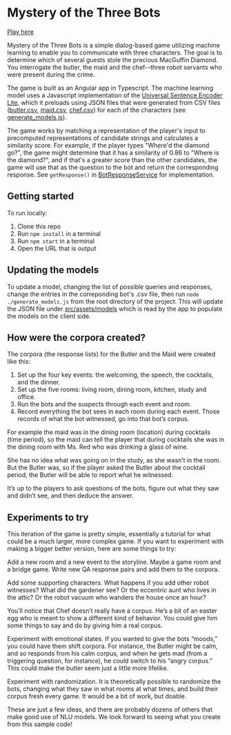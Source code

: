 # Mystery of the Three Bots

[Play here](https://ceterio.github.io/misteriodelostresrobots/)

Mystery of the Three Bots is a simple dialog-based game utilizing machine learning to enable you to communicate with three characters. The goal is to determine which of several guests stole the precious MacGuffin Diamond. You interrogate the butler, the maid and the chef--three robot servants who were present during the crime.

The game is built as an Angular app in Typescript. The machine learning model uses a Javascript implementation of the [Universal Sentence Encoder Lite](https://tfhub.dev/google/universal-sentence-encoder-lite/2), which it preloads using JSON files that were generated from CSV files ([butler.csv](./butler.csv), [maid.csv](./maid.csv), [chef.csv](./chef.csv)) for each of the characters (see [generate_models.js](./generate_models.js)).

The game works by matching a representation of the player's input to precomputed representations of candidate strings and calculates a similarity score. For example, if the player types "Where'd the diamond go?", the game might determine that it has a similarity of 0.86 to "Where is the diamond?", and if that's a greater score than the other candidates, the game will use that as the question to the bot and return the corresponding response. See `getResponse()` in [BotResponseService](./src/app/bot-response.service.ts) for implementation.

## Getting started

To run locally:

1. Clone this repo
2. Run `npm install` in a terminal
3. Run `npm start` in a terminal
4. Open the URL that is output

## Updating the models

To update a model, changing the list of possible queries and responses, change the entries in the correponding bot's .csv file, then run `node ./generate_models.js` from the root directory of the project. This will update the JSON file under [src/assets/models](./src/assets/models) which is read by the app to populate the models on the client side.

## How were the corpora created?

The corpora (the response lists) for the Butler and the Maid were created like this:

1. Set up the four key events: the welcoming, the speech, the cocktails, and the dinner.
2. Set up the five rooms: living room, dining room, kitchen, study and office.
3. Run the bots and the suspects through each event and room.
4. Record everything the bot sees in each room during each event. Those records of what the bot witnessed, go into that bot’s corpus.

For example the maid was in the dining room (location) during cocktails (time period), so the maid can tell the player that during cocktails she was in the dining room with Ms. Red who was drinking a glass of wine.

She has no idea what was going on in the study, as she wasn’t in the room. But the Butler was, so if the player asked the Butler about the cocktail period, the Butler will be able to report what he witnessed.

It’s up to the players to ask questions of the bots, figure out what they saw and didn’t see, and then deduce the answer.

## Experiments to try

This iteration of the game is pretty simple, essentially a tutorial for what could be a much larger, more complex game. If you want to experiment with making a bigger better version, here are some things to try:

Add a new room and a new event to the storyline. Maybe a game room and a bridge game. Write new QA response pairs and add them to the corpora.

Add some supporting characters. What happens if you add other robot witnesses? What did the gardener see? Or the eccentric aunt who lives in the attic? Or the robot vacuum who wanders the house once an hour?

You’ll notice that Chef doesn’t really have a corpus. He’s a bit of an easter egg who is meant to show a different kind of behavior. You could give him some things to say and do by giving him a real corpus.

Experiment with emotional states. If you wanted to give the bots “moods,” you could have them shift corpora. For instance, the Butler might be calm, and so responds from his calm corpus, and when he gets mad (from a triggering question, for instance), he could switch to his “angry corpus.” This could make the butler seem just a little more lifelike.

Experiment with randomization. It is theoretically possible to randomize the bots, changing what they saw in what rooms at what times, and build their corpus fresh every game. It would be a bit of work, but doable.

These are just a few ideas, and there are probably dozens of others that make good use of NLU models. We look forward to seeing what you create from this sample code!
